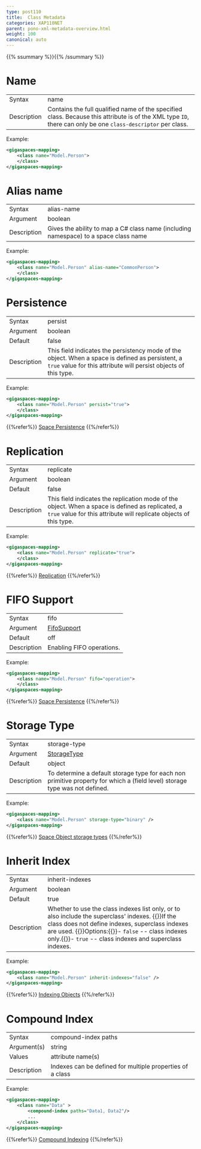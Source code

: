 ```yaml
---
type: post110
title:  Class Metadata
categories: XAP110NET
parent: pono-xml-metadata-overview.html
weight: 100
canonical: auto
---
```


{{% ssummary %}}{{% /ssummary %}}


# Name

|           |                 |
|-----------|-----------------|
|Syntax     | name |
|Description| Contains the full qualified name of the specified class. Because this attribute is of the XML type `ID`, there can only be one `class-descriptor` per class. |

Example:

```xml
<gigaspaces-mapping>
	<class name="Model.Person">
	</class>
</gigaspaces-mapping>
```

# Alias name

|           |                 |
|-----------|-----------------|
|Syntax     | alias-name |
|Argument   | boolean|
|Description|  Gives the ability to map a C# class name (including namespace) to a space class name  |

Example:


```xml
<gigaspaces-mapping>
	<class name="Model.Person" alias-name="CommonPerson">
	</class>
</gigaspaces-mapping>
```


# Persistence

|           |                 |
|-----------|-----------------|
|Syntax     | persist |
|Argument   | boolean|
|Default    | false|
|Description|  This field indicates the persistency mode of the object. When a space is defined as persistent, a `true` value for this attribute will persist objects of this type.  |

Example:


```xml
<gigaspaces-mapping>
	<class name="Model.Person" persist="true">
	</class>
</gigaspaces-mapping>
```

{{%refer%}}
[Space Persistence](./space-persistency.html)
{{%/refer%}}

# Replication

|           |                 |
|-----------|-----------------|
|Syntax     | replicate |
|Argument   | boolean|
|Default    | false|
|Description|  This field indicates the replication mode of the object. When a space is defined as replicated, a `true` value for this attribute will replicate objects of this type.|

Example:


```xml
<gigaspaces-mapping>
	<class name="Model.Person" replicate="true">
	</class>
</gigaspaces-mapping>
```

{{%refer%}}
[Replication]({{%currentadmurl%}}/replication.html)
{{%/refer%}}




# FIFO Support

|           |                 |
|-----------|-----------------|
|Syntax     | fifo  |
|Argument   | [FifoSupport]({{%api-dotnetdoc%}}/T_GigaSpaces_Core_Metadata_FifoSupport.htm)|
|Default    | off|
|Description| Enabling  FIFO operations.     |

Example:


```xml
<gigaspaces-mapping>
    <class name="Model.Person" fifo="operation">
    </class>
</gigaspaces-mapping>
```

{{%refer%}}
[Space Persistence](./fifo-support.html)
{{%/refer%}}

# Storage Type

|           |                 |
|-----------|-----------------|
|Syntax     | storage-type |
|Argument   | [StorageType]({{%api-dotnetdoc%}}/T_GigaSpaces_Core_Metadata_StorageType.htm)|
|Default    | object |
|Description| To determine a default storage type for each non primitive property for which a (field level) storage type was not defined.|

Example:


```xml
<gigaspaces-mapping>
    <class name="Model.Person" storage-type="binary" />
</gigaspaces-mapping>

```


{{%refer%}}
[Space Object storage types](./poco-storage-type.html)
{{%/refer%}}





# Inherit Index

|           |                 |
|-----------|-----------------|
|Syntax     | inherit-indexes |
|Argument   | boolean          |
|Default    | true|
|Description| Whether to use the class indexes list only, or to also include the superclass' indexes. {{<wbr>}}If the class does not define indexes, superclass indexes are used. {{<wbr>}}Options:{{<wbr>}}- `false` -- class indexes only.{{<wbr>}}- `true` -- class indexes and superclass indexes.|

Example:


```xml
<gigaspaces-mapping>
    <class name="Model.Person" inherit-indexes="false" />
</gigaspaces-mapping>
```
{{%refer%}}
[Indexing Objects](./indexing.html)
{{%/refer%}}

# Compound Index

|           |                 |
|-----------|-----------------|
|Syntax     | compound-index paths |
|Argument(s)| string          |
|Values     | attribute name(s)   |
|Description| Indexes can be defined for multiple properties of a class  |

Example:


```xml
<gigaspaces-mapping>
    <class name="Data" >
        <compound-index paths="Data1, Data2"/>
        ...
    </class>
</gigaspaces-mapping>
```


{{%refer%}}
[Compound Indexing](././indexing-compound.html)
{{%/refer%}}






